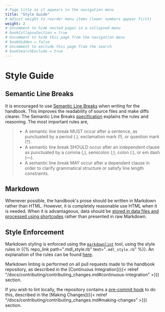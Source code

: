 ```yaml
---
# Page title as it appears in the navigation menu
title: "Style Guide"
# Adjust weight to reorder menu items (lower numbers appear first)
weight: 2
# Uncomment to hide nested pages in a collapsed menu
# bookCollapseSection = true
# Uncomment to hide this page from the navigation menu
# bookHidden = false
# Uncomment to exclude this page from the search
# bookSearchExclude = true
---
```


# Style Guide

## Semantic Line Breaks

It is encouraged to use [Semantic Line Breaks](https://sembr.org/) when writing for the handbook.
This improves the readability of source files and make diffs clearer.
The Semantic Line Breaks [specification](https://sembr.org) explains the rules and reasoning.
The most important rules are,

> - A semantic line break MUST occur after a sentence, as punctuated by a period (.), exclamation mark (!), or question mark (?).
> - A semantic line break SHOULD occur after an independent clause as punctuated by a comma (,), semicolon (;), colon (:), or em dash (—).
> - A semantic line break MAY occur after a dependent clause in order to clarify grammatical structure or satisfy line length constraints.

## Markdown

Whenever possible, the handbook's prose should be written in Markdown rather than HTML.
However, it is completely reasonable use HTML when it is needed.
When it is advantageous, data should be [stored in data files and processed using shortcodes](https://gohugo.io/templates/data-templates/) rather than presented in raw Markdown.

## Style Enforcement

Markdown styling is enforced using the [`markdownlint`](https://github.com/markdownlint/markdownlint) tool, using the style rules in {{% repo_link path=".mdl_style.rb" text="`.mdl_style.rb`" %}}.
An explanation of the rules can be found [here](https://github.com/markdownlint/markdownlint/blob/master/docs/RULES.md).

Markdown linting is performed on all pull requests made to the handbook repository, as described in the [Continuous Integration]({{< relref "/docs/contributing/contributing_changes.md#continuous-integration" >}}) section.

If you wish to lint locally, the repository contains a [pre-commit hook](https://pre-commit.com/) to do this, described in the [Making Changes]({{< relref "/docs/contributing/contributing_changes.md#making-changes" >}}) section.
